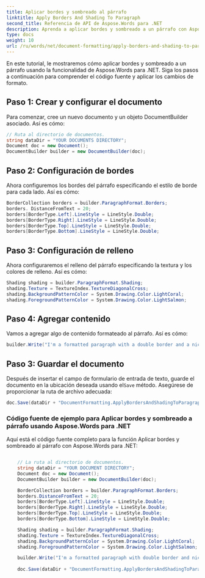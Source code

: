 ```yaml
---
title: Aplicar bordes y sombreado al párrafo
linktitle: Apply Borders And Shading To Paragraph
second_title: Referencia de API de Aspose.Words para .NET
description: Aprenda a aplicar bordes y sombreado a un párrafo con Aspose.Words para .NET.
type: docs
weight: 10
url: /ru/words/net/document-formatting/apply-borders-and-shading-to-paragraph/
---
```


En este tutorial, le mostraremos cómo aplicar bordes y sombreado a un párrafo usando la funcionalidad de Aspose.Words para .NET. Siga los pasos a continuación para comprender el código fuente y aplicar los cambios de formato.

## Paso 1: Crear y configurar el documento

Para comenzar, cree un nuevo documento y un objeto DocumentBuilder asociado. Así es cómo:

```csharp
// Ruta al directorio de documentos.
string dataDir = "YOUR DOCUMENTS DIRECTORY";
Document doc = new Document();
DocumentBuilder builder = new DocumentBuilder(doc);
```

## Paso 2: Configuración de bordes

Ahora configuremos los bordes del párrafo especificando el estilo de borde para cada lado. Así es cómo:

```csharp
BorderCollection borders = builder.ParagraphFormat.Borders;
borders. DistanceFromText = 20;
borders[BorderType.Left].LineStyle = LineStyle.Double;
borders[BorderType.Right].LineStyle = LineStyle.Double;
borders[BorderType.Top].LineStyle = LineStyle.Double;
borders[BorderType.Bottom].LineStyle = LineStyle.Double;
```

## Paso 3: Configuración de relleno

Ahora configuraremos el relleno del párrafo especificando la textura y los colores de relleno. Así es cómo:

```csharp
Shading shading = builder.ParagraphFormat.Shading;
shading.Texture = TextureIndex.TextureDiagonalCross;
shading.BackgroundPatternColor = System.Drawing.Color.LightCoral;
shading.ForegroundPatternColor = System.Drawing.Color.LightSalmon;
```

## Paso 4: Agregar contenido

Vamos a agregar algo de contenido formateado al párrafo. Así es cómo:

```csharp
builder.Write("I'm a formatted paragraph with a double border and a nice shading.");
```

## Paso 3: Guardar el documento

 Después de insertar el campo de formulario de entrada de texto, guarde el documento en la ubicación deseada usando el`Save` método. Asegúrese de proporcionar la ruta de archivo adecuada:

```csharp
doc.Save(dataDir + "DocumentFormatting.ApplyBordersAndShadingToParagraph.doc");
```

### Código fuente de ejemplo para Aplicar bordes y sombreado a párrafo usando Aspose.Words para .NET

Aquí está el código fuente completo para la función Aplicar bordes y sombreado al párrafo con Aspose.Words para .NET:

```csharp

	// La ruta al directorio de documentos.
	string dataDir = "YOUR DOCUMENT DIRECTORY";
	Document doc = new Document();
	DocumentBuilder builder = new DocumentBuilder(doc);

	BorderCollection borders = builder.ParagraphFormat.Borders;
	borders.DistanceFromText = 20;
	borders[BorderType.Left].LineStyle = LineStyle.Double;
	borders[BorderType.Right].LineStyle = LineStyle.Double;
	borders[BorderType.Top].LineStyle = LineStyle.Double;
	borders[BorderType.Bottom].LineStyle = LineStyle.Double;

	Shading shading = builder.ParagraphFormat.Shading;
	shading.Texture = TextureIndex.TextureDiagonalCross;
	shading.BackgroundPatternColor = System.Drawing.Color.LightCoral;
	shading.ForegroundPatternColor = System.Drawing.Color.LightSalmon;

	builder.Write("I'm a formatted paragraph with double border and nice shading.");
	
	doc.Save(dataDir + "DocumentFormatting.ApplyBordersAndShadingToParagraph.doc");

```
